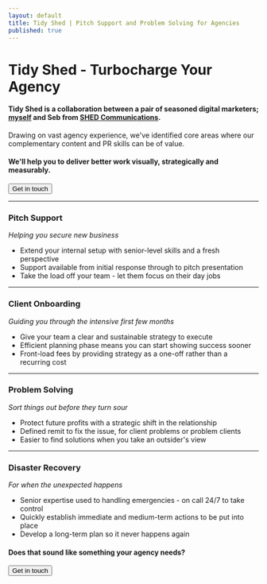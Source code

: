 ```yaml
---
layout: default
title: Tidy Shed | Pitch Support and Problem Solving for Agencies
published: true
---
```


# Tidy Shed - Turbocharge Your Agency

#### Tidy Shed is a collaboration between a pair of seasoned digital marketers; [myself](/about) and Seb from [SHED Communications](http://shedcomms.co).

Drawing on vast agency experience, we've identified core areas where our complementary content and PR skills can be of value.

#### We'll help you to deliver better work visually, strategically and measurably.

<a href="/contact"><button class="button">Get in touch</button></a>

---
### Pitch Support
_Helping you secure new business_

- Extend your internal setup with senior-level skills and a fresh perspective
- Support available from initial response through to pitch presentation
- Take the load off your team - let them focus on their day jobs

---
### Client Onboarding
_Guiding you through the intensive first few months_

- Give your team a clear and sustainable strategy to execute
- Efficient planning phase means you can start showing success sooner
- Front-load fees by providing strategy as a one-off rather than a recurring cost

---
### Problem Solving
_Sort things out before they turn sour_

- Protect future profits with a strategic shift in the relationship
- Defined remit to fix the issue, for client problems or problem clients
- Easier to find solutions when you take an outsider's view

---
### Disaster Recovery
_For when the unexpected happens_

- Senior expertise used to handling emergencies - on call 24/7 to take control
- Quickly establish immediate and medium-term actions to be put into place
- Develop a long-term plan so it never happens again

#### Does that sound like something your agency needs?

<a href="/contact"><button class="button">Get in touch</button></a>
